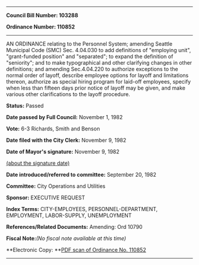 

********

**Council Bill Number: 103288**
   
**Ordinance Number: 110852**
********

 AN ORDINANCE relating to the Personnel System; amending Seattle Municipal Code (SMC) Sec. 4.04.030 to add definitions of "employing unit", "grant-funded position" and "separated"; to expand the definition of "seniority"; and to make typographical and other clarifying changes in other definitions; and amending Sec.4.04.220 to authorize exceptions to the normal order of layoff, describe employee options for layoff and limitations thereon, authorize as special hiring program for laid-off employees, specify when less than fifteen days prior notice of layoff may be given, and make various other clarifications to the layoff procedure.

**Status:** Passed
   
**Date passed by Full Council:** November 1, 1982
   
**Vote:** 6-3 Richards, Smith and Benson
   
**Date filed with the City Clerk:** November 9, 1982
   
**Date of Mayor's signature:** November 9, 1982
   
[(about the signature date)](/~public/approvaldate.htm)
   
   
   
**Date introduced/referred to committee:** September 20, 1982
   
**Committee:** City Operations and Utilities
   
**Sponsor:** EXECUTIVE REQUEST
   
   
**Index Terms:** CITY-EMPLOYEES, PERSONNEL-DEPARTMENT, EMPLOYMENT, LABOR-SUPPLY, UNEMPLOYMENT

**References/Related Documents:** Amending: Ord 10790

**Fiscal Note:**_(No fiscal note available at this time)_

**Electronic Copy: **[PDF scan of Ordinance No. 110852](/~archives/Ordinances/Ord_110852.pdf)

********

